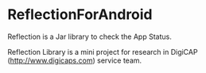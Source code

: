 ReflectionForAndroid
====================

Reflection is a Jar library to check the App Status.

Reflection Library is a mini project for research in DigiCAP (http://www.digicaps.com) service team.
